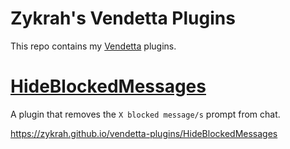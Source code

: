 # Zykrah's Vendetta Plugins
This repo contains my [Vendetta](https://github.com/vendetta-mod/Vendetta) plugins.

# [HideBlockedMessages](https://zykrah.github.io/vendetta-plugins/HideBlockedMessages)

A plugin that removes the `X blocked message/s` prompt from chat.

https://zykrah.github.io/vendetta-plugins/HideBlockedMessages